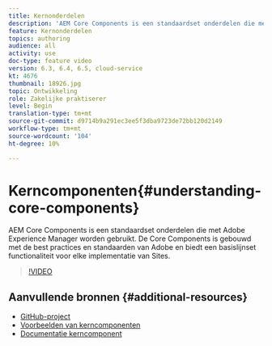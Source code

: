```yaml
---
title: Kernonderdelen
description: 'AEM Core Components is een standaardset onderdelen die met Adobe Experience Manager worden gebruikt. De Core Components is gebouwd met de best practices en standaarden van Adobe en biedt een basislijnset functionaliteit voor elke implementatie van Sites. '
feature: Kernonderdelen
topics: authoring
audience: all
activity: use
doc-type: feature video
version: 6.3, 6.4, 6.5, cloud-service
kt: 4676
thumbnail: 18926.jpg
topic: Ontwikkeling
role: Zakelijke praktiserer
level: Begin
translation-type: tm+mt
source-git-commit: d9714b9a291ec3ee5f3dba9723de72bb120d2149
workflow-type: tm+mt
source-wordcount: '104'
ht-degree: 10%

---
```



# Kerncomponenten{#understanding-core-components}

AEM Core Components is een standaardset onderdelen die met Adobe Experience Manager worden gebruikt. De Core Components is gebouwd met de best practices en standaarden van Adobe en biedt een basislijnset functionaliteit voor elke implementatie van Sites.

>[!VIDEO](https://video.tv.adobe.com/v/18926/?quality=12&learn=on)

## Aanvullende bronnen {#additional-resources}

* [GitHub-project](https://github.com/adobe/aem-core-wcm-components)
* [Voorbeelden van kerncomponenten](https://www.aemcomponents.dev/)
* [Documentatie kerncomponent](https://docs.adobe.com/content/help/en/experience-manager-core-components/using/introduction.html)


